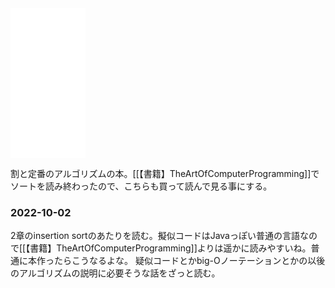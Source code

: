 <iframe sandbox="allow-popups allow-scripts allow-modals allow-forms allow-same-origin" style="width:120px;height:240px;" marginwidth="0" marginheight="0" scrolling="no" frameborder="0" src="//rcm-fe.amazon-adsystem.com/e/cm?lt1=_blank&bc1=000000&IS2=1&bg1=FFFFFF&fc1=000000&lc1=0000FF&t=karino203-22&language=ja_JP&o=9&p=8&l=as4&m=amazon&f=ifr&ref=as_ss_li_til&asins=B08FH8N996&linkId=4db661abcb08d941aa358efacf03628d"></iframe>

割と定番のアルゴリズムの本。[[【書籍】TheArtOfComputerProgramming]]でソートを読み終わったので、こちらも買って読んで見る事にする。

### 2022-10-02

2章のinsertion sortのあたりを読む。擬似コードはJavaっぽい普通の言語なので[[【書籍】TheArtOfComputerProgramming]]よりは遥かに読みやすいね。普通に本作ったらこうなるよな。
疑似コードとかbig-Oノーテーションとかの以後のアルゴリズムの説明に必要そうな話をざっと読む。